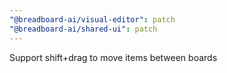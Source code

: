 ```yaml
---
"@breadboard-ai/visual-editor": patch
"@breadboard-ai/shared-ui": patch
---
```


Support shift+drag to move items between boards
